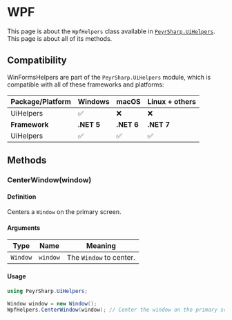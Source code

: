 # WPF
This page is about the `WpfHelpers` class available in [`PeyrSharp.UiHelpers`](../ui-helpers.md). This page is about all of its methods.

## Compatibility

WinFormsHelpers are part of the `PeyrSharp.UiHelpers` module, which is compatible with all of these frameworks and platforms:

| Package/Platform 	| Windows 	| macOS 	| Linux + others 	|
|------------------	|---------	|-------	|----------------	|
| UiHelpers            	| ✅       	| ❌     	| ❌              	|
| **Framework**         | **.NET 5** | **.NET 6**  | **.NET 7** |
| UiHelpers            	| ✅       	| ✅     	| ✅              	|

## Methods
### CenterWindow(window)
#### Definition
Centers a `Window` on the primary screen.

#### Arguments

| Type      	| Name     	| Meaning                                                                           	|
|-----------	|----------	|-----------------------------------------------------------------------------------	|
| `Window`  	| `window` 	| The `Window` to center.                                                           	|

#### Usage

~~~ c#
using PeyrSharp.UiHelpers;

Window window = new Window();
WpfHelpers.CenterWindow(window); // Center the window on the primary screen
~~~
